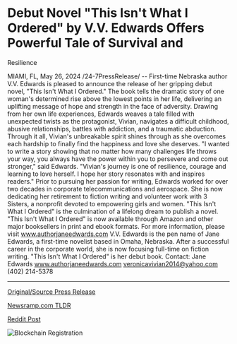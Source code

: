 # Debut Novel "This Isn't What I Ordered" by V.V. Edwards Offers Powerful Tale of Survival and
Resilience

MIAMI, FL, May 26, 2024 /24-7PressRelease/ -- First-time Nebraska author V.V. Edwards is pleased to announce the release of her gripping debut novel, "This Isn't What I Ordered." The book tells the dramatic story of one woman's determined rise above the lowest points in her life, delivering an uplifting message of hope and strength in the face of adversity.  Drawing from her own life experiences, Edwards weaves a tale filled with unexpected twists as the protagonist, Vivian, navigates a difficult childhood, abusive relationships, battles with addiction, and a traumatic abduction. Through it all, Vivian's unbreakable spirit shines through as she overcomes each hardship to finally find the happiness and love she deserves.  "I wanted to write a story showing that no matter how many challenges life throws your way, you always have the power within you to persevere and come out stronger," said Edwards. "Vivian's journey is one of resilience, courage and learning to love herself. I hope her story resonates with and inspires readers."  Prior to pursuing her passion for writing, Edwards worked for over two decades in corporate telecommunications and aerospace. She is now dedicating her retirement to fiction writing and volunteer work with 3 Sisters, a nonprofit devoted to empowering girls and women. "This Isn't What I Ordered" is the culmination of a lifelong dream to publish a novel.  "This Isn't What I Ordered" is now available through Amazon and other major booksellers in print and ebook formats. For more information, please visit www.authorjaneedwards.com  V.V. Edwards is the pen name of Jane Edwards, a first-time novelist based in Omaha, Nebraska. After a successful career in the corporate world, she is now focusing full-time on fiction writing. "This Isn't What I Ordered" is her debut book.  Contact: Jane Edwards www.authorjaneedwards.com veronicavivian2014@yahoo.com (402) 214-5378 

---

[Original/Source Press Release](https://www.24-7pressrelease.com/press-release/511057/debut-novel-this-isnt-what-i-ordered-by-vv-edwards-offers-powerful-tale-of-survival-andresilience)
                    

[Newsramp.com TLDR](https://newsramp.com/curated-news/debut-novel-this-isn-t-what-i-ordered-delivers-message-of-resilience-and-hope/f3bad741a53be2713e130630a2702311) 

 



[Reddit Post](https://www.reddit.com/r/newsramp/comments/1d11ine/debut_novel_this_isnt_what_i_ordered_delivers/) 



![Blockchain Registration](https://cdn.newsramp.app/24-7PressRelease/qrcode/245/26/pinkfxGz.webp)